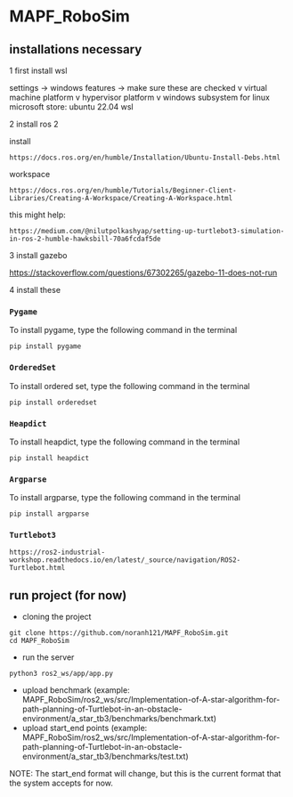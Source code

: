 # MAPF_RoboSim

## installations necessary 

1 first install wsl 

settings -> windows features -> make sure these are checked
v  virtual machine platform
				v hypervisor platform
				v windows subsystem for linux
microsoft store: ubuntu 22.04 wsl

2 install ros 2

install
````
https://docs.ros.org/en/humble/Installation/Ubuntu-Install-Debs.html 
````
workspace
````
https://docs.ros.org/en/humble/Tutorials/Beginner-Client-Libraries/Creating-A-Workspace/Creating-A-Workspace.html
````

this might help:
````
https://medium.com/@nilutpolkashyap/setting-up-turtlebot3-simulation-in-ros-2-humble-hawksbill-70a6fcdaf5de 
````

3 install gazebo

https://stackoverflow.com/questions/67302265/gazebo-11-does-not-run 

4 install these

### `Pygame`

To install pygame, type the following command in the terminal

```
pip install pygame
```

### `OrderedSet`

To install ordered set, type the following command in the terminal

```
pip install orderedset
```

### `Heapdict`

To install heapdict, type the following command in the terminal

```
pip install heapdict
```

### `Argparse`

To install argparse, type the following command in the terminal

```
pip install argparse
```

### `Turtlebot3` 
````
https://ros2-industrial-workshop.readthedocs.io/en/latest/_source/navigation/ROS2-Turtlebot.html
````


## run project (for now)
* cloning the project
```
git clone https://github.com/noranh121/MAPF_RoboSim.git
cd MAPF_RoboSim 
 ```
* run the server
```
python3 ros2_ws/app/app.py
```
* upload benchmark (example: MAPF_RoboSim/ros2_ws/src/Implementation-of-A-star-algorithm-for-path-planning-of-Turtlebot-in-an-obstacle-environment/a_star_tb3/benchmarks/benchmark.txt)
* upload start_end points (example: MAPF_RoboSim/ros2_ws/src/Implementation-of-A-star-algorithm-for-path-planning-of-Turtlebot-in-an-obstacle-environment/a_star_tb3/benchmarks/test.txt)

NOTE: The start_end format will change, but this is the current format that the system accepts for now.
